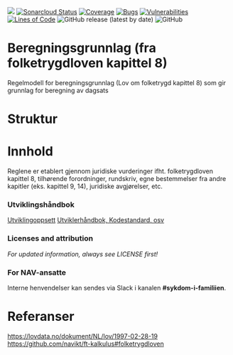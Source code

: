 ![](https://github.com/navikt/ft-beregning/workflows/Bygg%20og%20deploy/badge.svg)
[![Sonarcloud Status](https://sonarcloud.io/api/project_badges/measure?project=navikt_ft-beregning&metric=alert_status)](https://sonarcloud.io/dashboard?id=navikt_ft-beregning)
[![Coverage](https://sonarcloud.io/api/project_badges/measure?project=navikt_ft-beregning&metric=coverage)](https://sonarcloud.io/summary/new_code?id=navikt_ft-beregning)
[![Bugs](https://sonarcloud.io/api/project_badges/measure?project=navikt_ft-beregning&metric=bugs)](https://sonarcloud.io/summary/new_code?id=navikt_ft-beregning)
[![Vulnerabilities](https://sonarcloud.io/api/project_badges/measure?project=navikt_ft-beregning&metric=vulnerabilities)](https://sonarcloud.io/summary/new_code?id=navikt_ft-beregning)
[![Lines of Code](https://sonarcloud.io/api/project_badges/measure?project=navikt_ft-beregning&metric=ncloc)](https://sonarcloud.io/summary/new_code?id=navikt_ft-beregning)
![GitHub release (latest by date)](https://img.shields.io/github/v/release/navikt/ft-beregning)
![GitHub](https://img.shields.io/github/license/navikt/ft-beregning)
# Beregningsgrunnlag (fra folketrygdloven kapittel 8)
Regelmodell for beregningsgrunnlag (Lov om folketrygd kapittel 8) som gir grunnlag for beregning av dagsats

# Struktur

# Innhold
Reglene er etablert gjennom juridiske vurderinger ifht. folketrygdloven kapittel 8, tilhørende forordninger, rundskriv, egne bestemmelser fra andre kapitler (eks. kapittel 9, 14), juridiske avgjørelser, etc.

### Utviklingshåndbok
[Utviklingoppsett](https://confluence.adeo.no/display/LVF/60+Utviklingsoppsett)
[Utviklerhåndbok, Kodestandard, osv](https://confluence.adeo.no/pages/viewpage.action?pageId=190254327)

### Licenses and attribution
*For updated information, always see LICENSE first!*

### For NAV-ansatte
Interne henvendelser kan sendes via Slack i kanalen **#sykdom-i-familiien**.

# Referanser
https://lovdata.no/dokument/NL/lov/1997-02-28-19
https://github.com/navikt/ft-kalkulus#folketrygdloven

